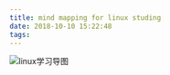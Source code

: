```yaml
---
title: mind mapping for linux studing
date: 2018-10-10 15:22:48
tags:
---
```

![linux学习导图](http://imglf5.nosdn0.126.net/img/L2x2Nkh3eGh4ZitFbEhqeXhGOVB3cXFpd252SXVBNVNxNSthMWx1dDlUcVpVRm5xLzVYbmtBPT0.png?imageView&thumbnail=500x0&quality=96&stripmeta=0)